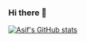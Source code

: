 ### Hi there 👋

[![Asif's GitHub stats](https://github-readme-stats.vercel.app/api?username=asifsmohammed&show_icons=true)](https://github.com/anuraghazra/github-readme-stats&show_icons=true)

<!--
**asifsmohammed/asifsmohammed** is a ✨ _special_ ✨ repository because its `README.md` (this file) appears on your GitHub profile.

Here are some ideas to get you started:

- 🔭 I’m currently working on ...
- 🌱 I’m currently learning ...
- 👯 I’m looking to collaborate on ...
- 🤔 I’m looking for help with ...
- 💬 Ask me about ...
- 📫 How to reach me: ...
- 😄 Pronouns: ...
- ⚡ Fun fact: ...
-->
